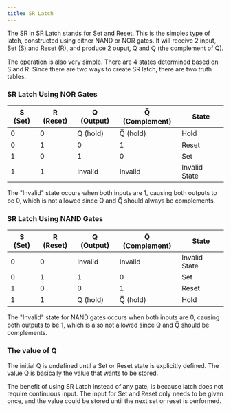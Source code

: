 ```yaml
---
title: SR Latch
---
```


The SR in SR Latch stands for Set and Reset. This is the simples type of latch, constructed using either NAND or NOR gates. It will receive 2 input, Set (S) and Reset (R), and produce 2 ouput, Q and Q̅ (the complement of Q).

The operation is also very simple. There are 4 states determined based on S and R. Since there are two ways to create SR latch, there are two truth tables.

### SR Latch Using NOR Gates

| S (Set) | R (Reset) | Q (Output) | Q̅ (Complement) | State         |
| ------- | --------- | ---------- | --------------- | ------------- |
| 0       | 0         | Q (hold)   | Q̅ (hold)       | Hold          |
| 0       | 1         | 0          | 1               | Reset         |
| 1       | 0         | 1          | 0               | Set           |
| 1       | 1         | Invalid    | Invalid         | Invalid State |

The "Invalid" state occurs when both inputs are 1, causing both outputs to be 0, which is not allowed since Q and Q̅ should always be complements.

### SR Latch Using NAND Gates

| S (Set) | R (Reset) | Q (Output) | Q̅ (Complement) | State        |
|---------|-----------|------------|----------------|--------------|
| 0       | 0         | Invalid    | Invalid        | Invalid State|
| 0       | 1         | 1          | 0              | Set          |
| 1       | 0         | 0          | 1              | Reset        |
| 1       | 1         | Q (hold)   | Q̅ (hold)      | Hold         |

The "Invalid" state for NAND gates occurs when both inputs are 0, causing both outputs to be 1, which is also not allowed since Q and Q̅ should be complements.

### The value of Q
The initial Q is undefined until a Set or Reset state is explicitly defined. The value Q is basically the value that wants to be stored.

The benefit of using SR Latch instead of any gate, is because latch does not require continuous input. The input for Set and Reset only needs to be given once, and the value could be stored until the next set or reset is performed.